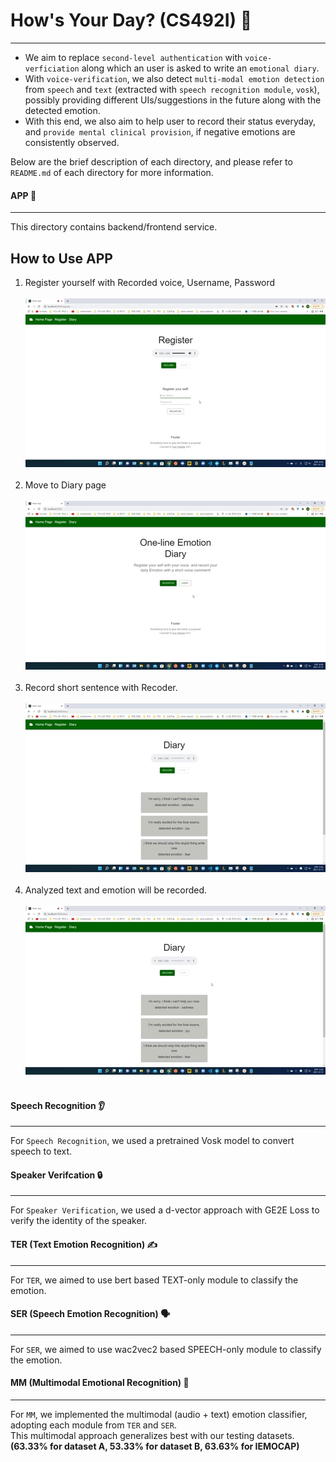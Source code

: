 # How's Your Day? (CS492I) 📖
------------------------------------
- We aim to replace `second-level authentication` with `voice-verficiation` along which an user is asked to write an `emotional diary`.
- With `voice-verification`, we also detect `multi-modal emotion detection` from `speech` and `text` (extracted with `speech recognition module`, `vosk`), possibly providing different UIs/suggestions in the future along with the detected emotion.
- With this end, we also aim to help user to record their status everyday, and `provide mental clinical provision`, if negative emotions are consistently observed. 

Below are the brief description of each directory, and please refer to `README.md` of each directory for more information.

#### APP 📱
----
This directory contains backend/frontend service.

## How to Use APP
1. Register yourself with Recorded voice, Username, Password
<br/><br/>
![Register](source/Register.gif)
<br/><br/>
2. Move to Diary page
<br/><br/>
![Diary image](source/Diary_open.gif)
<br/><br/>
3. Record short sentence with Recoder.
<br/><br/>
![Diary record](source/Diary_record.gif)
<br/><br/>
4. Analyzed text and emotion will be recorded.
<br/><br/>
![Diary Result](source/Diary_result.gif)
<br/><br/>

#### Speech Recognition 👂
---
For `Speech Recognition`, we used a pretrained Vosk model to convert speech to text.

#### Speaker Verifcation 🔒
---
For `Speaker Verification`, we used a d-vector approach with GE2E Loss to verify the identity of the speaker.

#### TER (Text Emotion Recognition) ✍️
---
For `TER`, we aimed to use bert based TEXT-only module to classify the emotion.

#### SER (Speech Emotion Recognition) 🗣️
---
For `SER`, we aimed to use wac2vec2 based SPEECH-only module to classify the emotion.

#### MM (Multimodal Emotional Recognition) 📠
----
For `MM`, we implemented the multimodal (audio + text) emotion classifier, adopting each module from `TER` and `SER`.\
This multimodal approach generalizes best with our testing datasets.
**(63.33% for dataset A, 53.33% for dataset B, 63.63% for IEMOCAP)**
